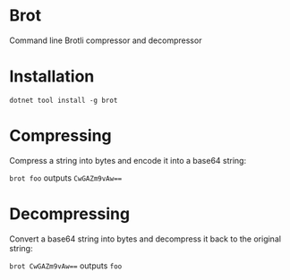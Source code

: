 # Brot
Command line Brotli compressor and decompressor

# Installation
`dotnet tool install -g brot`

# Compressing
Compress a string into bytes and encode it into a base64 string:

`brot foo` outputs `CwGAZm9vAw==`

# Decompressing
Convert a base64 string into bytes and decompress it back to the original string:

`brot CwGAZm9vAw==` outputs `foo`
